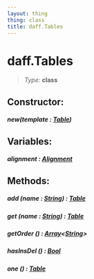```yaml
---
layout: thing
thing: class
title: daff.Tables
---
```

# daff.Tables



> *Type:* **class**



## Constructor:

##### **new**(template : <a href="../coopy/Table.html" class="type">Table</a>)



## Variables:

#####  **alignment**  : <a href="../coopy/Alignment.html" class="type">Alignment</a>



## Methods:


##### **add** (name : <a href="../String.html" class="type">String</a>) : <a href="../coopy/Table.html" class="type">Table</a>




##### **get** (name : <a href="../String.html" class="type">String</a>) : <a href="../coopy/Table.html" class="type">Table</a>




##### **getOrder** () : <a href="../Array.html" class="type">Array</a>&lt;<a href="../String.html" class="type">String</a>&gt;




##### **hasInsDel** () : <a href="../Bool.html" class="type">Bool</a>




##### **one** () : <a href="../coopy/Table.html" class="type">Table</a>




